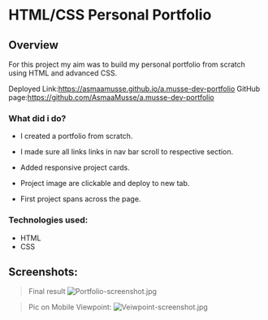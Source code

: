 # HTML/CSS Personal Portfolio

## Overview

For this project my aim was to build my personal portfolio from scratch using HTML and advanced CSS.

Deployed Link:https://asmaamusse.github.io/a.musse-dev-portfolio
GitHub page:https://github.com/AsmaaMusse/a.musse-dev-portfolio

### What did i do?

- I created a portfolio from scratch.
- I made sure all links links in nav bar scroll to respective section.

- Added responsive project cards.
- Project image are clickable and deploy to new tab.
- First project spans across the page.

### Technologies used:

- HTML
- CSS

## Screenshots:

> Final result
> ![Portfolio-screenshot.jpg](./assests/images/Portfolio-screenshot.jpg)

> Pic on Mobile Viewpoint:
> ![Veiwpoint-screenshot.jpg](./assests/images/Veiwpoint.portfolio.jpg)
